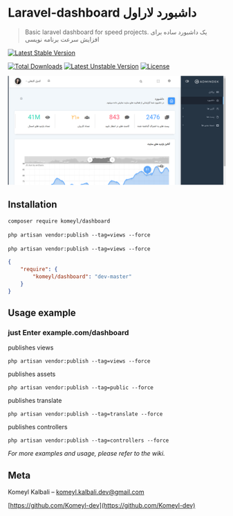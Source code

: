# Laravel-dashboard                                داشبورد لاراول
>Basic laravel dashboard for speed projects.        یک داشبورد ساده برای افزایش سرعت برنامه نویسی

[![Latest Stable Version](https://img.shields.io/packagist/v/komeyl/dashboard)](https://packagist.org/packages/komeyl/dashboard)

[![Total Downloads](https://poser.pugx.org/komeyl/dashboard/downloads)](https://packagist.org/packages/komeyl/dashboard)
[![Latest Unstable Version](https://poser.pugx.org/komeyl/dashboard/v/unstable)](https://packagist.org/packages/komeyl/dashboard)
[![License](https://poser.pugx.org/komeyl/dashboard/license)](https://packagist.org/packages/komeyl/dashboard)



![](./header.png)

## Installation

```
composer require komeyl/dashboard

php artisan vendor:publish --tag=views --force

php artisan vendor:publish --tag=views --force

```

```json
{
    "require": {
        "komeyl/dashboard": "dev-master"
    }
}
```


## Usage example
### just Enter example.com/dashboard 

publishes views

```
php artisan vendor:publish --tag=views --force
```

publishes assets

```
php artisan vendor:publish --tag=public --force
```

publishes translate

```
php artisan vendor:publish --tag=translate --force
```

publishes controllers

```
php artisan vendor:publish --tag=controllers --force
```

_For more examples and usage, please refer to the wiki._


## Meta

Komeyl Kalbali  –  komeyl.kalbali.dev@gmail.com

[https://github.com/Komeyl-dev](https://github.com/Komeyl-dev)
